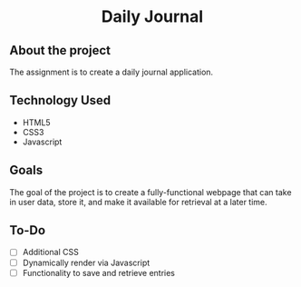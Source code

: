 <div align="center"><h1>Daily Journal</h1></div>



## About the project
The assignment is to create a daily journal application.

## Technology Used
<ul>
  <li>HTML5</li>
  <li>CSS3</li>
  <li>Javascript</li>
</ul>

## Goals
The goal of the project is to create a fully-functional webpage that can take in user data, store it, and make it available for retrieval at a later time.

## To-Do
- [ ] Additional CSS
- [ ] Dynamically render via Javascript
- [ ] Functionality to save and retrieve entries
